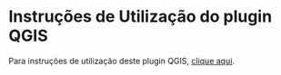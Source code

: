 # Instruções de Utilização do plugin QGIS

Para instruções de utilização deste plugin QGIS, [clique aqui](https://richterv.github.io/fptoolsdoc/plot_alocation_qgis.html).

